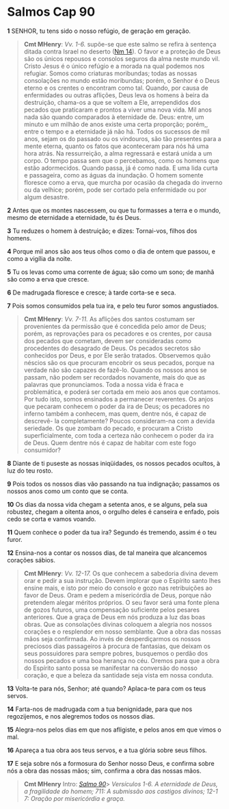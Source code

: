 # Salmos Cap 90

**1** 	SENHOR, tu tens sido o nosso refúgio, de geração em geração.

> **Cmt MHenry**: *Vv. 1-6.* supõe-se que este salmo se refira à sentença ditada contra Israel no deserto ([Nm 14](../04A-Nm/14.md#0)). O favor e a proteção de Deus são os únicos repousos e consolos seguros da alma neste mundo vil. Cristo Jesus é o único refúgio e a morada na qual podemos nos refugiar. Somos como criaturas moribundas; todas as nossas consolações no mundo estão moribundas; porém, o Senhor é o Deus eterno e os crentes o encontram como tal. Quando, por causa de enfermidades ou outras aflições, Deus leva os homens à beira da destruição, chama-os a que se voltem a Ele, arrependidos dos pecados que praticaram e prontos a viver uma nova vida. Mil anos nada são quando comparados à eternidade de. Deus: entre, um minuto e um milhão de anos existe uma certa proporção; porém,, entre o tempo e a eternidade já não há. Todos os sucessos de mil anos, sejam os do passado ou os vindouros, são tão presentes para a mente eterna, quanto os fatos que aconteceram para nós há uma hora atrás. Na ressurreição, a alma regressará e estará unida a um corpo. O tempo passa sem que o percebamos, como os homens que estão adormecidos. Quando passa, já é como nada. E uma lida curta e passageira, como as águas da inundação. O homem somente floresce como a erva, que murcha por ocasião da chegada do inverno ou da velhice; porém, pode ser cortado pela enfermidade ou por algum desastre.

**2** 	Antes que os montes nascessem, ou que tu formasses a terra e o mundo, mesmo de eternidade a eternidade, tu és Deus.

**3** 	Tu reduzes o homem à destruição; e dizes: Tornai-vos, filhos dos homens.

**4** 	Porque mil anos são aos teus olhos como o dia de ontem que passou, e como a vigília da noite.

**5** 	Tu os levas como uma corrente de água; são como um sono; de manhã são como a erva que cresce.

**6** 	De madrugada floresce e cresce; à tarde corta-se e seca.

**7** 	Pois somos consumidos pela tua ira, e pelo teu furor somos angustiados.

> **Cmt MHenry**: *Vv. 7-11.* As aflições dos santos costumam ser provenientes da permissão que é concedida pelo amor de Deus; porém, as reprovações para os pecadores e os crentes, por causa dos pecados que cometam, devem ser consideradas como procedentes do desagrado de Deus. Os pecados secretos são conhecidos por Deus, e por Ele serão tratados. Observemos quão néscios são os que procuram encobrir os seus pecados, porque na verdade não são capazes de fazê-lo. Quando os nossos anos se passam, não podem ser recordados novamente, mais do que as palavras que pronunciamos. Toda a nossa vida é fraca e problemática, e poderá ser cortada em meio aos anos que contamos. Por tudo isto, somos ensinados a permanecer reverentes. Os anjos que pecaram conhecem o poder da ira de Deus; os pecadores no inferno também a conhecem, mas quem, dentre nós, é capaz de descrevê- la completamente? Poucos consideram-na com a devida seriedade. Os que zombam do pecado, e procuram a Cristo superficialmente, com toda a certeza não conhecem o poder da ira de Deus. Quem dentre nós é capaz de habitar com este fogo consumidor?

**8** 	Diante de ti puseste as nossas iniqüidades, os nossos pecados ocultos, à luz do teu rosto.

**9** 	Pois todos os nossos dias vão passando na tua indignação; passamos os nossos anos como um conto que se conta.

**10** 	Os dias da nossa vida chegam a setenta anos, e se alguns, pela sua robustez, chegam a oitenta anos, o orgulho deles é canseira e enfado, pois cedo se corta e vamos voando.

**11** 	Quem conhece o poder da tua ira? Segundo és tremendo, assim é o teu furor.

**12** 	Ensina-nos a contar os nossos dias, de tal maneira que alcancemos corações sábios.

> **Cmt MHenry**: *Vv. 12-17.* Os que conhecem a sabedoria divina devem orar e pedir a sua instrução. Devem implorar que o Espírito santo lhes ensine mais, e isto por meio do consolo e gozo nas retribuições ao favor de Deus. Oram e pedem a misericórdia de Deus, porque não pretendem alegar méritos próprios. O seu favor será uma fonte plena de gozos futuros, uma compensação suficiente pelos pesares anteriores. Que a graça de Deus em nós produza a luz das boas obras. Que as consolações divinas coloquem a alegria nos nossos corações e o resplendor em nosso semblante. Que a obra das nossas mãos seja confirmada. Ao invés de desperdiçarmos os nossos preciosos dias passageiros à procura de fantasias, que deixam os seus possuidores para sempre pobres, busquemos o perdão dos nossos pecados e uma boa herança no céu. Oremos para que a obra do Espírito santo possa se manifestar na conversão do nosso coração, e que a beleza da santidade seja vista em nossa conduta.

**13** 	Volta-te para nós, Senhor; até quando? Aplaca-te para com os teus servos.

**14** 	Farta-nos de madrugada com a tua benignidade, para que nos regozijemos, e nos alegremos todos os nossos dias.

**15** 	Alegra-nos pelos dias em que nos afligiste, e pelos anos em que vimos o mal.

**16** 	Apareça a tua obra aos teus servos, e a tua glória sobre seus filhos.

**17** 	E seja sobre nós a formosura do Senhor nosso Deus, e confirma sobre nós a obra das nossas mãos; sim, confirma a obra das nossas mãos.


> **Cmt MHenry** Intro: *[Salmo 90](../19A-Sl/90.md#0)*> *Versículos 1-6. A eternidade de Deus, a fragilidade do homem; 7­11: A submissão aos castigos divinos; 12-1 7: Oração por misericórdia e graça.*